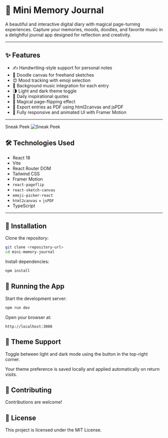 # 📓 Mini Memory Journal

A beautiful and interactive digital diary with magical page-turning experiences. Capture your memories, moods, doodles, and favorite music in a delightful journal app designed for reflection and creativity.

---

## ✨ Features

- ✍️ Handwriting-style support for personal notes  
- 🎨 Doodle canvas for freehand sketches  
- 😊 Mood tracking with emoji selection  
- 🎵 Background music integration for each entry  
- 🌗 Light and dark theme toggle  
- 💬 Daily inspirational quotes  
- 📖 Magical page-flipping effect  
- 📄 Export entries as PDF using html2canvas and jsPDF  
- 📱 Fully responsive and animated UI with Framer Motion  

---

Sneak Peek
![Sneak Peek](https://github.com/Anusha-2024/Mini-Journal/blob/main/minijournal.gif?raw=true)


## 🛠 Technologies Used

- React 18
- Vite 
- React Router DOM
- Tailwind CSS
- Framer Motion
- `react-pageflip`
- `react-sketch-canvas`
- `emoji-picker-react`
- `html2canvas` + `jsPDF`
- TypeScript

---

## 🚀 Installation

Clone the repository:
```bash
git clone <repository-url>
cd mini-memory-journal
```

Install dependencies:
```bash
npm install
```

## 🧪 Running the App

Start the development server:

```bash
npm run dev
```

Open your browser at:
```
http://localhost:3000
```
## 🌙 Theme Support

Toggle between light and dark mode using the button in the top-right corner.

Your theme preference is saved locally and applied automatically on return visits.

## 🤝 Contributing

Contributions are welcome!

## 📄 License

This project is licensed under the MIT License.
